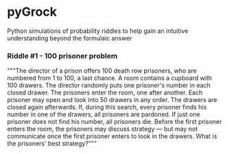 # pyGrock
Python simulations of probability riddles to help gain an intuitive understanding beyond the formulaic answer

### Riddle #1 - 100 prisoner problem 
"""The director of a prison offers 100 death row prisoners, who are numbered from 1 to 100, a last chance. A room contains a cupboard with 100 drawers. The director randomly puts one prisoner's number in each closed drawer. The prisoners enter the room, one after another. Each prisoner may open and look into 50 drawers in any order. The drawers are closed again afterwards. If, during this search, every prisoner finds his number in one of the drawers, all prisoners are pardoned. If just one prisoner does not find his number, all prisoners die. Before the first prisoner enters the room, the prisoners may discuss strategy — but may not communicate once the first prisoner enters to look in the drawers. What is the prisoners' best strategy?"""
